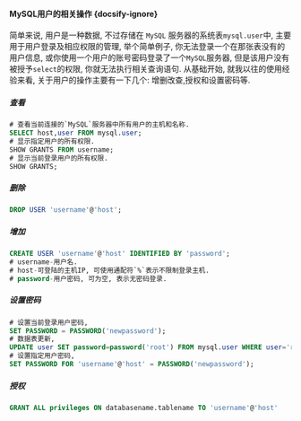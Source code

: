 #### MySQL用户的相关操作 {docsify-ignore}
简单来说, 用户是一种数据, 不过存储在 `MySQL` 服务器的系统表`mysql.user`中, 主要用于用户登录及相应权限的管理, 举个简单例子, 你无法登录一个在那张表没有的用户信息, 或你使用一个用户的账号密码登录了一个`MySQL`服务器, 但是该用户没有被授予`select`的权限, 你就无法执行相关查询语句. 从基础开始, 就我以往的使用经验来看, 关于用户的操作主要有一下几个: 增删改查,授权和设置密码等.
##### 查看
```sql
# 查看当前连接的`MySQL`服务器中所有用户的主机和名称.
SELECT host,user FROM mysql.user;
# 显示指定用户的所有权限.
SHOW GRANTS FROM username;
# 显示当前登录用户的所有权限.
SHOW GRANTS;
```
##### 删除
```sql
DROP USER 'username'@'host';
```
##### 增加
```sql
CREATE USER 'username'@'host' IDENTIFIED BY 'password';
# username-用户名.
# host-可登陆的主机IP, 可使用通配符`%`表示不限制登录主机.
# password-用户密码, 可为空, 表示无密码登录.
```
##### 设置密码
```sql
# 设置当前登录用户密码,
SET PASSWORD = PASSWORD('newpassword');
# 数据表更新,
UPDATE user SET password=password('root') FROM mysql.user WHERE user='root';
# 设置指定用户密码,
SET PASSWORD FOR 'username'@'host' = PASSWORD('newpassword');
```
##### 授权
```sql
GRANT ALL privileges ON databasename.tablename TO 'username'@'host'
```

